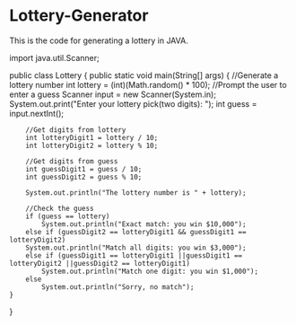 # Lottery-Generator
This is the code for generating a lottery in JAVA.


import java.util.Scanner;

public class Lottery {
    public static void main(String[] args) {
        //Generate a lottery number
        int lottery = (int)(Math.random() * 100);
        //Prompt the user to enter a guess
        Scanner input = new Scanner(System.in);
        System.out.print("Enter your lottery pick(two digits): ");
        int guess = input.nextInt();

        //Get digits from lottery
        int lotteryDigit1 = lottery / 10;
        int lotteryDigit2 = lottery % 10;

        //Get digits from guess
        int guessDigit1 = guess / 10;
        int guessDigit2 = guess % 10;

        System.out.println("The lottery number is " + lottery);

        //Check the guess
        if (guess == lottery)
            System.out.println("Exact match: you win $10,000");
        else if (guessDigit2 == lotteryDigit1 && guessDigit1 == lotteryDigit2)
        System.out.println("Match all digits: you win $3,000");
        else if (guessDigit1 == lotteryDigit1 ||guessDigit1 == lotteryDigit2 ||guessDigit2 == lotteryDigit1)
            System.out.println("Match one digit: you win $1,000");
        else
            System.out.println("Sorry, no match");
    }
}


